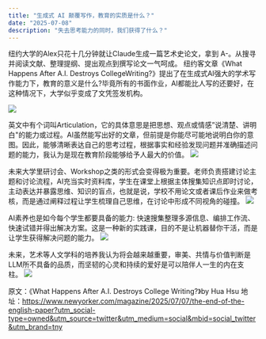 ```yaml
---
title: "生成式 AI 颠覆写作，教育的实质是什么？"
date: "2025-07-08"
description: "失去思考能力的同时，我们获得了什么？"
---
```


纽约大学的Alex只花十几分钟就让Claude生成一篇艺术史论文，拿到 A-。从搜寻并阅读文献、整理提纲、提出观点到撰写论文一气呵成。
纽约客文章《What Happens After A.l. Destroys CollegeWriting?》提出了在生成式AI强大的学术写作能力下，教育的意义是什么?毕竟所有的书面作业，AI都能比人写的还要好，在这种情况下，大学似乎变成了文凭签发机构。

![](https://taffyblog.oss-ap-northeast-1.aliyuncs.com/1753003544_1752138136_1Capture_2025-07-08_09.08.19.png)

英文中有个词叫Articulation，它的具体意思是把思想、观点或情感”说清楚、讲明白"的能力或过程。AI虽然能写出好的文章，但前提是你能尽可能地说明白你的意图。因此，能够清晰表达自己的思考过程，根据事实和经验发现问题并准确描述问题的能力，我认为是现在教育阶段能够给予人最大的价值。
![](https://taffyblog.oss-ap-northeast-1.aliyuncs.com/1753003549_1752138133_1Capture_2025-07-08_09.22.00.png)

未来大学里研讨会、Workshop之类的形式会变得极为重要。老师负责搭建讨论主题和讨论流程，AI充当实时资料库，学生在课堂上根据主体搜集知识点即时讨论，主动表达并暴露思维、知识的盲点，也就是说，学校不用论文或者课后作业来做考核，而是通过阐释过程让学生梳理自己思维，在讨论中形成不同视角的碰撞。
![](https://taffyblog.oss-ap-northeast-1.aliyuncs.com/1753003547_1752138133_edu-800x529-1.jpg)

AI素养也是如今每个学生都要具备的能力: 快速搜集整理多源信息、编排工作流、快速试错并得出解决方案。这是一种新的实践课，目的不是让机器替你干活，而是让学生获得解决问题的能力。
![](https://taffyblog.oss-ap-northeast-1.aliyuncs.com/1753003552_1752138131_1Capture_2025-07-08_09.30.00.png)

未来，艺术等人文学科的培养我认为将会越来越重要，审美、共情与价值判断是LLM所不具备的品质，而坚韧的心灵和持续的爱好是可以陪伴人一生的内在支柱。
![](https://taffyblog.oss-ap-northeast-1.aliyuncs.com/1753003555_1752138129_1Capture_2025-07-08_09.41.47.png)

原文：《What Happens After A.I. Destroys College Writing?》by Hua Hsu
地址：https://www.newyorker.com/magazine/2025/07/07/the-end-of-the-english-paper?utm_social-type=owned&utm_source=twitter&utm_medium=social&mbid=social_twitter&utm_brand=tny